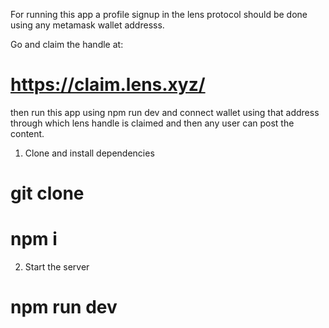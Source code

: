 For running this app a profile signup in the lens protocol should be done using any metamask wallet addresss.

Go and claim the handle at:

# https://claim.lens.xyz/

then run this app using npm run dev and connect wallet using that address through which lens handle is claimed and then any user can post the content.

1. Clone and install dependencies

# git clone

# npm i

2. Start the server

# npm run dev
